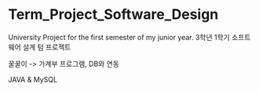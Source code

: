   # Term_Project_Software_Design

University Project for the first semester of my junior year.
3학년 1학기 소프트웨어 설계 텀 프로젝트 

꿀꿀이 -> 가계부 프로그램, DB와 연동

JAVA & MySQL
